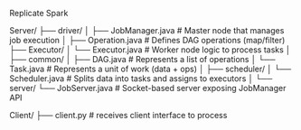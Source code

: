 Replicate Spark

Server/
├── driver/
│   ├── JobManager.java         # Master node that manages job execution
│   ├── Operation.java          # Defines DAG operations (map/filter)
├── Executor/
│   └── Executor.java           # Worker node logic to process tasks
│
├── common/
│   ├── DAG.java                # Represents a list of operations
│   └── Task.java               # Represents a unit of work (data + ops)
│
├── scheduler/
│   └── Scheduler.java          # Splits data into tasks and assigns to executors
│
└── server/
    └── JobServer.java         # Socket-based server exposing JobManager API

Client/
├── client.py    # receives client interface to process